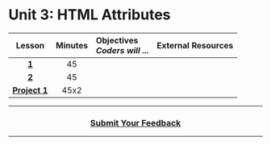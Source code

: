 # Unit 3: HTML Attributes


|Lesson|Minutes|Objectives <br> *Coders will ...*|External Resources|
|:-------:|:-------:|:-------|:-------:|
|[**1**](https://docs.google.com/presentation/d/1qv38U61zq9jR2GGyQ_0F0SBEimNWxpipwPnk1wdYkzc/edit)|45||
|[**2**](https://docs.google.com/presentation/d/1uopT5DHn2y9WFXGzXtB1mvdUNQaIBOWW2uxe1WNh9UQ/edit)|45| |
|[**Project 1**](https://docs.google.com/presentation/d/19UviwTvErCr7RLr2K41hjtagvfpUi84BxbMncyGWY30/edit)|45x2||


----
<h3 align="center"><a href="https://docs.google.com/forms/d/e/1FAIpQLSeLpI-m6UKvIxk97F8R1iidFRaYXJ3dfcUuIjx2Pz0WMfO1SA/viewform">Submit Your Feedback</a> </h3>

----

